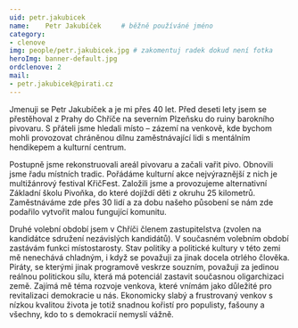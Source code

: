 ```yaml
---
uid: petr.jakubicek
name:    Petr Jakubíček  	# běžně používáné jméno
category:
- clenove
img: people/petr.jakubicek.jpg # zakomentuj radek dokud není fotka
heroImg: banner-default.jpg
ordclenove: 2
mail:
- petr.jakubicek@pirati.cz
---
```


Jmenuji se Petr Jakubíček a je mi přes 40 let. Před deseti lety jsem se přestěhoval z Prahy do Chříče na severním Plzeňsku do ruiny barokního pivovaru. S přáteli jsme hledali místo – zázemí na venkově, kde bychom mohli provozovat chráněnou dílnu zaměstnávající lidi s mentálním hendikepem a kulturní centrum.

Postupně jsme rekonstruovali areál pivovaru a začali vařit pivo. Obnovili jsme řadu místních tradic. Pořádáme kulturní akce nejvýraznější z nich je multižánrový festival KřičFest. Založili jsme a provozujeme alternativní Základní školu Pivoňka, do které dojíždí děti z okruhu 25 kilometrů. Zaměstnáváme zde přes 30 lidí a za dobu našeho působení se nám zde podařilo vytvořit malou fungující komunitu.

Druhé volební období jsem v Chříči členem zastupitelstva (zvolen na kandidátce sdružení nezávislých kandidátů). V současném volebním období zastávám funkci místostarosty. Stav politiky a politické kultury v této zemi mě nenechává chladným, i když se považuji za jinak docela otrlého člověka. Piráty, se kterými jinak programově veskrze souzním, považuji za jedinou reálnou politickou sílu, která má potenciál zastavit současnou oligarchizaci země. Zajímá mě téma rozvoje venkova, které vnímám jako důležité pro revitalizaci demokracie u nás. Ekonomicky slabý a frustrovaný venkov s nízkou kvalitou života je totiž snadnou kořistí pro populisty, fašouny a všechny, kdo to s demokracií nemyslí vážně.

